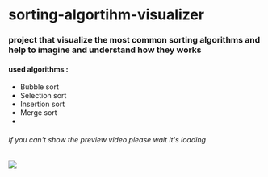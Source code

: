 # sorting-algortihm-visualizer

### project that visualize the most common sorting algorithms and help to imagine and understand how they works 

#### used algorithms : 
* Bubble sort 
* Selection sort 
* Insertion sort 
* Merge sort 
* 
###### if you can't show the preview video please wait it's loading 
![](/sortingGif.gif)

